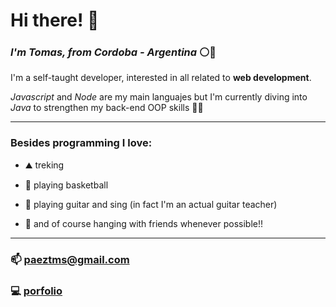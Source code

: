 # Hi there! 👋

### *I'm Tomas, from Cordoba - Argentina* ⚪🔵

I'm a self-taught developer, interested in all related to **web development**. 

*Javascript* and *Node* are my main languajes but I'm currently diving into *Java* to strengthen my back-end OOP skills 🐱‍🏍

---

### Besides programming I love:

- ⛰ treking 

- 🏀 playing basketball

- 🎸 playing guitar and sing (in fact I'm an actual guitar teacher)

- 🍻 and of course hanging with friends whenever possible!!

---

### 📫  paeztms@gmail.com

### 💻  [porfolio](https://devtsp.github.io/devtsp-portfolio-client/)
